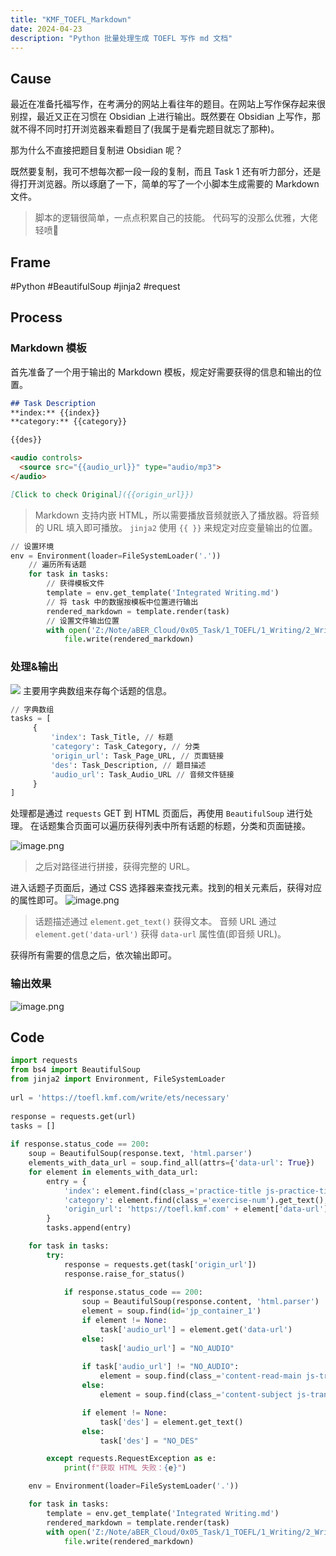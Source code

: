 ```yaml
---
title: "KMF_TOEFL_Markdown"
date: 2024-04-23
description: "Python 批量处理生成 TOEFL 写作 md 文档"
---
```


## Cause
最近在准备托福写作，在考满分的网站上看往年的题目。在网站上写作保存起来很别捏，最近又正在习惯在 Obsidian 上进行输出。既然要在 Obsidian 上写作，那就不得不同时打开浏览器来看题目了(我属于是看完题目就忘了那种)。

那为什么不直接把题目复制进 Obsidian 呢？

既然要复制，我可不想每次都一段一段的复制，而且 Task 1 还有听力部分，还是得打开浏览器。所以琢磨了一下，简单的写了一个小脚本生成需要的 Markdown 文件。

> 脚本的逻辑很简单，一点点积累自己的技能。
> 代码写的没那么优雅，大佬轻喷🙏
## Frame
#Python #BeautifulSoup #jinja2 #request

## Process
### Markdown 模板
首先准备了一个用于输出的 Markdown 模板，规定好需要获得的信息和输出的位置。
```markdown
## Task Description
**index:** {{index}}
**category:** {{category}}

{{des}}

<audio controls>
  <source src="{{audio_url}}" type="audio/mp3">
</audio>

[Click to check Original]({{origin_url}})
```
> Markdown 支持内嵌 HTML，所以需要播放音频就嵌入了播放器。将音频的 URL 填入即可播放。
> `jinja2` 使用 `{{ }}` 来规定对应变量输出的位置。
```Python
// 设置环境
env = Environment(loader=FileSystemLoader('.'))
	// 遍历所有话题
    for task in tasks:
	    // 获得模板文件
        template = env.get_template('Integrated Writing.md')
        // 将 task 中的数据按模板中位置进行输出
        rendered_markdown = template.render(task)
        // 设置文件输出位置
        with open('Z:/Note/aBER_Cloud/0x05_Task/1_TOEFL/1_Writing/2_Write/' + task['index'] + '.md', 'w', encoding='utf-8') as file:
            file.write(rendered_markdown)
```
### 处理&输出
 ![](https://cdn.jsdelivr.net/gh/aBER0724/ob_picture/Img/20240424000119.png)
 主要用字典数组来存每个话题的信息。
```Python
// 字典数组
tasks = [
	 {
		 'index': Task_Title, // 标题
		 'category': Task_Category, // 分类
		 'origin_url': Task_Page_URL, // 页面链接
		 'des': Task_Description, // 题目描述
		 'audio_url': Task_Audio_URL // 音频文件链接
	 }
]
```

处理都是通过 `requests` GET 到 HTML 页面后，再使用 `BeautifulSoup` 进行处理。
在话题集合页面可以遍历获得列表中所有话题的标题，分类和页面链接。

![image.png](https://cdn.jsdelivr.net/gh/aBER0724/ob_picture/Img/20240423225534.png)

> 之后对路径进行拼接，获得完整的 URL。

进入话题子页面后，通过 CSS 选择器来查找元素。找到的相关元素后，获得对应的属性即可。
![image.png](https://cdn.jsdelivr.net/gh/aBER0724/ob_picture/Img/20240423232409.png)

> 话题描述通过 `element.get_text()` 获得文本。
> 音频 URL 通过 `element.get('data-url')` 获得 `data-url` 属性值(即音频 URL)。

获得所有需要的信息之后，依次输出即可。

### 输出效果
![image.png](https://cdn.jsdelivr.net/gh/aBER0724/ob_picture/Img/20240423232622.png)


## Code
```Python
import requests
from bs4 import BeautifulSoup
from jinja2 import Environment, FileSystemLoader
  
url = 'https://toefl.kmf.com/write/ets/necessary'
  
response = requests.get(url)
tasks = []
  
if response.status_code == 200:
    soup = BeautifulSoup(response.text, 'html.parser')
    elements_with_data_url = soup.find_all(attrs={'data-url': True})
    for element in elements_with_data_url:
        entry = {
            'index': element.find(class_='practice-title js-practice-title').get_text(),
            'category': element.find(class_='exercise-num').get_text(),
            'origin_url': 'https://toefl.kmf.com' + element['data-url']
        }
        tasks.append(entry)

    for task in tasks:
        try:
            response = requests.get(task['origin_url'])
            response.raise_for_status()
            
            if response.status_code == 200:
                soup = BeautifulSoup(response.content, 'html.parser')
                element = soup.find(id='jp_container_1')
                if element != None:
                    task['audio_url'] = element.get('data-url')
                else:
                    task['audio_url'] = "NO_AUDIO"
                    
                if task['audio_url'] != "NO_AUDIO":
                    element = soup.find(class_='content-read-main js-translate-content').find('p')
                else:
                    element = soup.find(class_='content-subject js-translate-content').find('p')

                if element != None:
                    task['des'] = element.get_text()
                else:
                    task['des'] = "NO_DES"

        except requests.RequestException as e:
            print(f"获取 HTML 失败：{e}")

    env = Environment(loader=FileSystemLoader('.'))

    for task in tasks:
        template = env.get_template('Integrated Writing.md')
        rendered_markdown = template.render(task)
        with open('Z:/Note/aBER_Cloud/0x05_Task/1_TOEFL/1_Writing/2_Write/' + task['index'] + '.md', 'w', encoding='utf-8') as file:
            file.write(rendered_markdown)
```